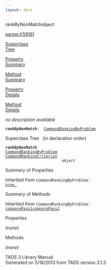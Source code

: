 ```yaml
---
layout: docs
---
```

<span class="title">rankByNonMatch</span><span class="type">object</span>

[parser.t](../file/parser.t.html)\[[5918](../source/parser.t.html#5918)\]

[Superclass  
Tree](#_SuperClassTree_)

[Property  
Summary](#_PropSummary_)

[Method  
Summary](#_MethodSummary_)

[Property  
Details](#_Properties_)

[Method  
Details](#_Methods_)



*no description available*

**`rankByNonMatch`**` :   `[`CommandRankingByProblem`](../object/CommandRankingByProblem.html)



<span id="_SuperClassTree_"></span>



<span class="hdln">Superclass Tree</span>   (in declaration order)



**`rankByNonMatch`**  
[`CommandRankingByProblem`](../object/CommandRankingByProblem.html)  
[`CommandRankingCriterion`](../object/CommandRankingCriterion.html)  
`                         object`  
<span id="_PropSummary_"></span>



<span class="hdln">Summary of Properties</span>  





Inherited from `CommandRankingByProblem` :  
[`prop_`](../object/CommandRankingByProblem.html#prop_)



<span id="_MethodSummary_"></span>



<span class="hdln">Summary of Methods</span>  





Inherited from `CommandRankingByProblem` :  
[`comparePass1`](../object/CommandRankingByProblem.html#comparePass1)[`comparePass2`](../object/CommandRankingByProblem.html#comparePass2)



<span id="_Properties_"></span>



<span class="hdln">Properties</span>  



*(none)* <span id="_Methods_"></span>



<span class="hdln">Methods</span>  



*(none)*



TADS 3 Library Manual  
Generated on 5/16/2013 from TADS version 3.1.3


